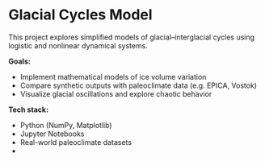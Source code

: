 # Glacial Cycles Model

This project explores simplified models of glacial–interglacial cycles using logistic and nonlinear dynamical systems.

**Goals:**
- Implement mathematical models of ice volume variation
- Compare synthetic outputs with paleoclimate data (e.g. EPICA, Vostok)
- Visualize glacial oscillations and explore chaotic behavior

**Tech stack:**
- Python (NumPy, Matplotlib)
- Jupyter Notebooks
- Real-world paleoclimate datasets
- 
